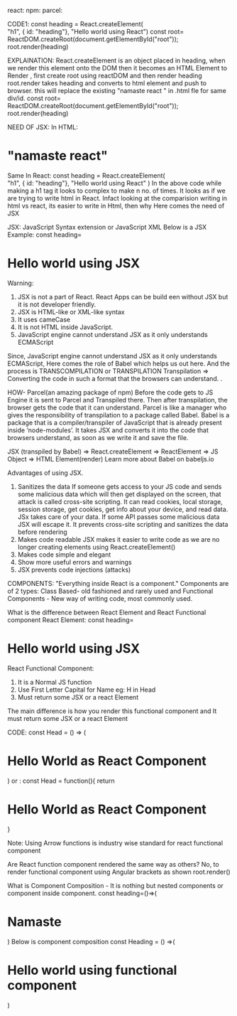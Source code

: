 react:
npm:
parcel:

CODE1:
const heading = React.createElement(   
    "h1",
    { id: "heading"},
    "Hello world using React")
const root= ReactDOM.createRoot(document.getElementById("root"));
root.render(heading)

EXPLAINATION:
React.createElement is an object placed in heading, when we render this element onto the DOM then it becomes an HTML Element
to Render , first create root using reactDOM and then render heading
root.render takes heading and converts to html element and push to browser.
this will replace the existing "namaste react " in .html fle for same div/id. 
const root= ReactDOM.createRoot(document.getElementById("root"));
root.render(heading)

NEED OF JSX:
In HTML:
<div id="root">
        <h1 id = "heading"> "namaste react" </h1>
</div>

Same In React:
const heading = React.createElement(   
    "h1",
    { id: "heading"},
    "Hello world using React"
)
In the above code while making a h1 tag it looks to complex to make n no. of times. 
It looks as if we are trying to write html in React.
Infact looking at the comparision writing in html vs react, its easier to write in Html, then why
Here comes the need of JSX

JSX:
JavaScript Syntax extension or JavaScript XML
Below is a JSX Example:
const heading= <h1>Hello world using JSX</h1>
Warning:
1. JSX is not a part of React. React Apps can be build een without JSX but it is not developer friendly.
2. JSX is HTML-like or XML-like syntax
3. It uses cameCase
4. It is not HTML inside JavaScript.
5. JavaScript engine cannot understand JSX as it only understands ECMAScript

Since, JavaScript engine cannot understand JSX as it only understands ECMAScript,
Here comes the role of Babel which helps us out here. And the process is TRANSCOMPILATION or TRANSPILATION
Transpilation ⇒ Converting the code in such a format that the browsers can understand. .

HOW-
Parcel(an amazing package of npm) Before the code gets to JS Engine it is sent to Parcel and
Transpiled there. Then after transpilation, the browser gets the code that it can understand.
Parcel is like a manager who gives the responsibility of transpilation to a package called Babel.
Babel is a package that is a compiler/transpiler of JavaScript that is already present inside ‘node-modules’. It takes JSX and converts it into the code that browsers understand, as soon as
we write it and save the file. 

JSX (transpiled by Babel) ⇒ React.createElement ⇒ ReactElement
⇒ JS Object ⇒ HTML Element(render)
Learn more about Babel on babeljs.io

Advantages of using JSX.
1) Sanitizes the data
If someone gets access to your JS code and sends some malicious
data which will then get displayed on the screen, that attack is
called cross-site scripting.
It can read cookies, local storage, session storage, get
cookies, get info about your device, and read data. JSx takes
care of your data.
If some API passes some malicious data JSX will escape it. It
prevents cross-site scripting and sanitizes the data before
rendering
2) Makes code readable
JSX makes it easier to write code as we are no longer creating
elements using React.createElement()
3) Makes code simple and elegant
4) Show more useful errors and warnings
5) JSX prevents code injections (attacks)


COMPONENTS: 
"Everything inside React is a component."
Components are of 2 types: Class Based- old fashioned and rarely used and Functional Components - New way of writing code, most commonly used.

What is the difference between React Element and React Functional component
React Element: 
const heading= <h1>Hello world using JSX</h1>

React Functional Component:
1. It is a Normal JS function 
2. Use First Letter Capital for Name eg: H in Head
3. Must return some JSX or a react Element

The main difference is how you render this functional component and It must return some JSX or a react Element

CODE:
const Head = () => (
    <h1> Hello World as React Component </h1>
) 
or :
const Head = function(){
    return <h1> Hello World as React Component </h1>
}

Note: Using Arrow functions is industry wise standard for react functional component

Are React function component rendered the same way as others?
No, to render functional component using Angular brackets as shown
root.render(<Head />) 

What is Component Composition -
It is nothing but nested components or component inside component.
const heading=()=>(
    <h1>Namaste</h1>
)
Below is component composition
const Heading = () =>(
    <div>
        <heading/>
        <h1>Hello world using functional component</h1>
    </div>
)




